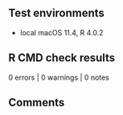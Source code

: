 ## Test environments
* local macOS 11.4, R 4.0.2

## R CMD check results
0 errors | 0 warnings | 0 notes

## Comments
